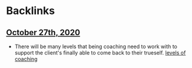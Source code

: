 
# Backlinks
## [October 27th, 2020](<October 27th, 2020.md>)
- There will be many levels that being coaching need to work with to support the client's finally able to come back to their trueself. [levels of coaching](<levels of coaching.md>)

